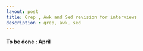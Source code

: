 ```yaml
---
layout: post
title: Grep , Awk and Sed revision for interviews
description : grep, awk, sed
---
```


#### To be done : April
